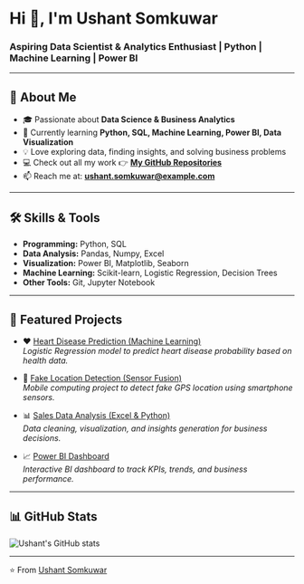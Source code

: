 # Hi 👋, I'm Ushant Somkuwar  
### Aspiring Data Scientist & Analytics Enthusiast | Python | Machine Learning | Power BI  

---

## 🚀 About Me  
- 🎓 Passionate about **Data Science & Business Analytics**  
- 🌱 Currently learning **Python, SQL, Machine Learning, Power BI, Data Visualization**  
- 💡 Love exploring data, finding insights, and solving business problems  
- 💻 Check out all my work 👉 [**My GitHub Repositories**](https://github.com/ushant66)  
- 📫 Reach me at: **ushant.somkuwar@example.com**  

---

## 🛠️ Skills & Tools  
- **Programming:** Python, SQL  
- **Data Analysis:** Pandas, Numpy, Excel  
- **Visualization:** Power BI, Matplotlib, Seaborn  
- **Machine Learning:** Scikit-learn, Logistic Regression, Decision Trees  
- **Other Tools:** Git, Jupyter Notebook  

---

## 📂 Featured Projects  

- ❤️ [Heart Disease Prediction (Machine Learning)](https://github.com/ushant66/Heart-Disease-Prediction)  
  *Logistic Regression model to predict heart disease probability based on health data.*  

- 📱 [Fake Location Detection (Sensor Fusion)](https://github.com/ushant66/Fake-Location-Detection)  
  *Mobile computing project to detect fake GPS location using smartphone sensors.*  

- 📊 [Sales Data Analysis (Excel & Python)](https://github.com/ushant66/Sales-Data-Analysis)  
  *Data cleaning, visualization, and insights generation for business decisions.*  

- 📈 [Power BI Dashboard](https://github.com/ushant66/Power-BI-Dashboard)  
  *Interactive BI dashboard to track KPIs, trends, and business performance.*  

---

## 📊 GitHub Stats  
![Ushant's GitHub stats](https://github-readme-stats.vercel.app/api?username=ushant66&show_icons=true&theme=tokyonight)  

---

⭐️ From [Ushant Somkuwar](https://github.com/ushant66)

